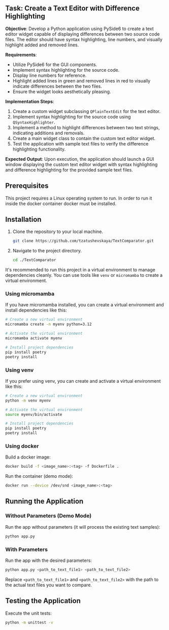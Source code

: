 ## Task: Create a Text Editor with Difference Highlighting

**Objective**: Develop a Python application using PySide6 to create a text editor widget capable of displaying differences between two source code files. The editor should have syntax highlighting, line numbers, and visually highlight added and removed lines.

**Requirements**:
- Utilize PySide6 for the GUI components.
- Implement syntax highlighting for the source code.
- Display line numbers for reference.
- Highlight added lines in green and removed lines in red to visually indicate differences between the two files.
- Ensure the widget looks aesthetically pleasing.

**Implementation Steps**:
1. Create a custom widget subclassing `QPlainTextEdit` for the text editor.
2. Implement syntax highlighting for the source code using `QSyntaxHighlighter`.
3. Implement a method to highlight differences between two text strings, indicating additions and removals.
4. Create a main widget class to contain the custom text editor widget.
5. Test the application with sample text files to verify the difference highlighting functionality.

**Expected Output**: 
Upon execution, the application should launch a GUI window displaying the custom text editor widget 
with syntax highlighting and difference highlighting for the provided sample text files.


## Prerequisites

This project requires a Linux operating system to run.
In order to run it inside the docker container docker must be installed.

## Installation

1. Clone the repository to your local machine.
    ```bash
    git clone https://github.com/tzatushevskaya/TextComparator.git
    ```
2. Navigate to the project directory.
    ```bash
    cd ./TextComparator
    ```

It's recommended to run this project in a virtual environment to manage dependencies cleanly. 
You can use tools like `venv` or `micromamba` to create a virtual environment.

### Using micromamba

If you have micromamba installed, you can create a virtual environment and install dependencies like this:

```bash
# Create a new virtual environment
micromamba create -n myenv python=3.12

# Activate the virtual environment
micromamba activate myenv

# Install project dependencies
pip install poetry
poetry install
```

### Using venv

If you prefer using venv, you can create and activate a virtual environment like this:

```bash
# Create a new virtual environment
python -m venv myenv

# Activate the virtual environment 
source myenv/bin/activate

# Install project dependencies
pip install poetry
poetry install
```

### Using docker

Build a docker image:
```bash
docker build -f <image_name>:<tag> -f Dockerfile .
```

Run the container (demo mode):
```bash
docker run --device /dev/snd <image_name>:<tag>
```

## Running the Application

### Without Parameters (Demo Mode)
Run the app without parameters (it will process the existing text samples):
```bash
python app.py
```

### With Parameters
Run the app with the desired parameters:
```bash
python app.py <path_to_text_file1> <path_to_text_file2>
```
Replace `<path_to_text_file1>` and `<path_to_text_file2>` with the path to the actual text files you want to compare.

## Testing the Application
Execute the unit tests:
```bash
python -m unittest -v
```
